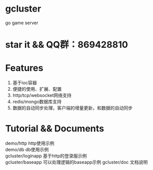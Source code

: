 # gcluster
go game server

# star it && QQ群：869428810

# Features
1. 基于ioc容器
2. 便捷的使用、扩展、配置
3. http/tcp/websocket网络支持
4. redis/mongo数据库支持
5. 数据的自动同步处理，客户端的增量更新，和数据的自动同步

# Tutorial && Documents
demo/http   http使用示例  
demo/db     db使用示例  
gcluster/loginapp  基于http的登录服示例  
gcluster/baseapp    可以处理逻辑的baseapp示例
gcluster/doc    文档说明  


